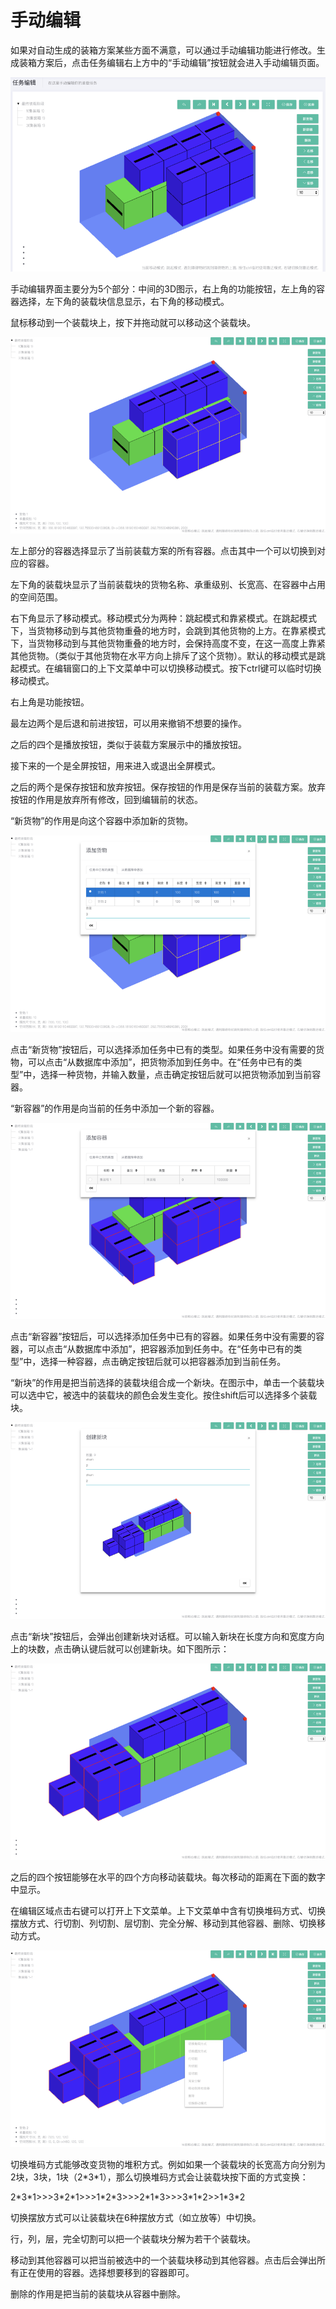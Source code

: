 # 手动编辑

如果对自动生成的装箱方案某些方面不满意，可以通过手动编辑功能进行修改。生成装箱方案后，点击任务编辑右上方中的“手动编辑”按钮就会进入手动编辑页面。

![](/assets/4.6.1.png)

手动编辑界面主要分为5个部分：中间的3D图示，右上角的功能按钮，左上角的容器选择，左下角的装载块信息显示，右下角的移动模式。

鼠标移动到一个装载块上，按下并拖动就可以移动这个装载块。

![](/assets/4.6.2.png)

左上部分的容器选择显示了当前装载方案的所有容器。点击其中一个可以切换到对应的容器。

左下角的装载块显示了当前装载块的货物名称、承重级别、长宽高、在容器中占用的空间范围。

右下角显示了移动模式。移动模式分为两种：跳起模式和靠紧模式。在跳起模式下，当货物移动到与其他货物重叠的地方时，会跳到其他货物的上方。在靠紧模式下，当货物移动到与其他货物重叠的地方时，会保持高度不变，在这一高度上靠紧其他货物。（类似于其他货物在水平方向上排斥了这个货物）。默认的移动模式是跳起模式。在编辑窗口的上下文菜单中可以切换移动模式。按下ctrl键可以临时切换移动模式。

右上角是功能按钮。

最左边两个是后退和前进按钮，可以用来撤销不想要的操作。

之后的四个是播放按钮，类似于装载方案展示中的播放按钮。

接下来的一个是全屏按钮，用来进入或退出全屏模式。

之后的两个是保存按钮和放弃按钮。保存按钮的作用是保存当前的装载方案。放弃按钮的作用是放弃所有修改，回到编辑前的状态。

“新货物”的作用是向这个容器中添加新的货物。

![](/assets/4.6.3.png)

点击“新货物”按钮后，可以选择添加任务中已有的类型。如果任务中没有需要的货物，可以点击“从数据库中添加”，把货物添加到任务中。在“任务中已有的类型”中，选择一种货物，并输入数量，点击确定按钮后就可以把货物添加到当前容器。

“新容器”的作用是向当前的任务中添加一个新的容器。

![](/assets/4.6.4.png)

点击“新容器”按钮后，可以选择添加任务中已有的容器。如果任务中没有需要的容器，可以点击“从数据库中添加”，把容器添加到任务中。在“任务中已有的类型”中，选择一种容器，点击确定按钮后就可以把容器添加到当前任务。

“新块”的作用是把当前选择的装载块组合成一个新块。在图示中，单击一个装载块可以选中它，被选中的装载块的颜色会发生变化。按住shift后可以选择多个装载块。

![](/assets/4.6.5.png)

点击“新块”按钮后，会弹出创建新块对话框。可以输入新块在长度方向和宽度方向上的块数，点击确认键后就可以创建新块。如下图所示：

![](/assets/4.6.6.png)

之后的四个按钮能够在水平的四个方向移动装载块。每次移动的距离在下面的数字中显示。

在编辑区域点击右键可以打开上下文菜单。上下文菜单中含有切换堆码方式、切换摆放方式、行切割、列切割、层切割、完全分解、移动到其他容器、删除、切换移动方式。

![](/assets/4.6.7.png)

切换堆码方式能够改变货物的堆积方式。例如如果一个装载块的长宽高方向分别为2块，3块，1块（2\*3\*1），那么切换堆码方式会让装载块按下面的方式变换：

2\*3\*1&gt;&gt;&gt;3\*2\*1&gt;&gt;&gt;1\*2\*3&gt;&gt;&gt;2\*1\*3&gt;&gt;&gt;3\*1\*2&gt;&gt;1\*3\*2

切换摆放方式可以让装载块在6种摆放方式（如立放等）中切换。

行，列，层，完全切割可以把一个装载块分解为若干个装载块。

移动到其他容器可以把当前被选中的一个装载块移动到其他容器。点击后会弹出所有正在使用的容器。选择想要移到的容器即可。

删除的作用是把当前的装载块从容器中删除。

